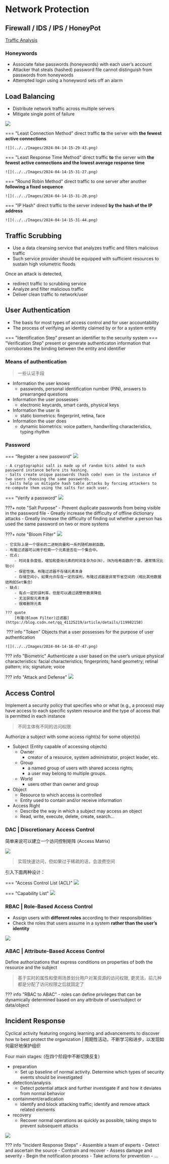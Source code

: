 # Network Protection

## Firewall / IDS / IPS / HoneyPot

[Traffic Analysis](./traffic.md)

### Honeywords

- Associate false passwords (honeywords) with each user’s account 
- Attacker that steals (hashed) password file cannot distinguish from passwords from honeywords
- Attempted login using a honeyword sets off an alarm

## Load Balancing

- Distribute network traffic across multiple servers
- Mitigate single point of failure

![](../../Images/2024-04-14-15-28-07.png)

=== "Least Connection Method"
    direct traffic **to** the server with **the fewest active connections**
    
    ![](../../Images/2024-04-14-15-29-43.png)
=== "Least Response Time Method"
    direct traffic **to** the server with **the fewest active connections and the lowest average response time**
    
    ![](../../Images/2024-04-14-15-31-27.png)
=== "Round Robin Method"
    direct traffic to one server after another **following a fixed sequence**

    ![](../../Images/2024-04-14-15-31-20.png)
=== "IP Hash"
    direct traffic to the server indexed **by the hash of the IP address**

    ![](../../Images/2024-04-14-15-31-44.png)

## Traffic Scrubbing

- Use a data cleansing service that analyzes traffic and filters malicious traffic
- Such service provider should be equipped with sufficient resources to sustain high volumetric floods

Once an attack is detected, 

- redirect traffic to scrubbing service
- Analyze and filter malicious traffic
- Deliver clean traffic to network/user

## User Authentication

- The basis for most types of access control and for user accountability
- The process of verifying an identity claimed by or for a system entity

=== "Identification Step"
    present an identifier to the security system
=== "Verification Step"
    present or generate authenticaton information that corroborates the binding between the entity and identifier

### Means of authentication

> 一些认证手段

- Information the user knows
    - passwords, personal identification number (PIN), answers to prearranged questions
- Information the user possesses
    - electronic keycards, smart cards, physical keys
- Information the user is
    - static biometrics: fingerprint, retina, face
- Information the user does
    - dynamic biometrics: voice pattern, handwriting characteristics, typing rhythm

### Password

=== "Register a new password"
    ![](../../Images/2024-04-17-17-13-35.png)

    - A cryptographic salt is made up of random bits added to each password instance before its hashing. 
    - Salts create unique passwords (hash code) even in the instance of two users choosing the same passwords. 
    - Salts help us mitigate hash table attacks by forcing attackers to re-compute them using the salts for each user.

=== "Verify a password"
    ![](../../Images/2024-04-17-17-14-54.png)

???+ note "Salt Purpose"
    - Prevent duplicate passwords from being visible in the password file
    - Greatly increase the difficulty of offline dictionary attacks
    - Greatly increase the difficulty of finding out whether a person has used the same password on two or more systems
    
???+ note "Bloom Filter"
    ![](../../Images/2024-04-17-17-17-10.png)

    - 它实际上是一个很长的二进制向量和一系列随机映射函数。
    - 布隆过滤器可以用于检索一个元素是否在一个集合中。
    - 优点:
        - 时间复杂度低，增加和查询元素的时间复杂为O(N)，（N为哈希函数的个数，通常情况比较小）
        - 保密性强，布隆过滤器不存储元素本身
        - 存储空间小，如果允许存在一定的误判，布隆过滤器是非常节省空间的（相比其他数据结构如Set集合）
    - 缺点:
        - 有点一定的误判率，但是可以通过调整参数来降低
        - 无法获取元素本身
        - 很难删除元素

    ??? quote
        [布隆(Bloom Filter)过滤器](https://blog.csdn.net/qq_41125219/article/details/119982158)
​
??? info "Token"
    Objects that a user possesses for the purpose of user authentication

    ![](../../Images/2024-04-14-16-07-47.png)

??? info "Biometric"
    Authenticate a user based on the user’s unique physical characteristics: facial characteristics; fingerprints; hand geometry; retinal pattern; iris; signature; voice

??? info "Attack and Defense"
    ![](../../Images/2024-04-14-16-11-17.png)

## Access Control

Implement a security policy that specifies who or what (e.g., a process) may have access to each specific system resource and the type of access that is permitted in each instance

> 不同主体有不同的访问权限

Authorize a subject with some access right(s) for some object(s)

- Subject (Entity capable of accessing objects)
    - Owner
        - creator of a resource, system administrator, project leader, etc.
    - Group
        - a named group of users with shared access rights; 
        - a user may belong to multiple groups.
    - World
        - users other than owner and group
- Object
    - Resource to which access is controlled
    - Entity used to contain and/or receive information
- Access Right
    - Describe the way in which a subject may access an object
    - Read, write, execute, delete, create, search…

### DAC | Discretionary Access Control

简单来说可以建立一个访问控制矩阵 (Access Matrix)

![](../../Images/2024-04-14-16-41-47.png)

> 实现快速访问，但如果过于稀疏的话，会浪费空间

引入下面两种设计：

=== "Access Control List (ACL)"
    ![](../../Images/2024-04-14-16-42-57.png)

=== "Capability List"
    ![](../../Images/2024-04-14-16-43-07.png)

### RBAC | Role-Based Access Control

- Assign users with **different roles** according to their responsibilities
- Check the roles that users assume in a system **rather than the user’s identity**

![](../../Images/2024-04-14-16-45-05.png)

### ABAC | Attribute-Based Access Control

Define authorizations that express conditions on properties of both the resource and the subject

> 基于实时的属性和使用场景划分用户对某资源的访问权限, 更灵活，前几种都是分配了访问权限之后就固定了

??? info "RBAC to ABAC"
    - roles can define privileges that can be dynamically determined based on any attribute of user/subject or data/object

## Incident Response

Cyclical activity featuring ongoing learning and advancements to discover how to best protect the organization | 周期性活动，不断学习和进步，以发现如何最好地保护组织

Four main stages: (在四个阶段中不断切换反复)

- preparation
    - Set up baseline of normal activity. Determine which types of security events should be investigated
- detection/analysis
    - Detect potential attack and further investigate if and how it deviates from normal behavior
- containment/eradication
    - Identify and block attacking traffic; identify and remove attack related elements
- recovery
    - Recover normal operations as quickly as possible, taking steps to prevent subsequent attacks

![](../../Images/2024-04-14-16-50-44.png)

??? info "Incident Response Steps"
    - Assemble a team of experts
    - Detect and ascertain the source
    - Contrain and recover
    - Assess damage and severity
    - Begin the notification process
    - Take actions for prevention
    - ...
